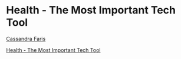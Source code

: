 # Health - The Most Important Tech Tool

[Cassandra Faris](https://twitter.com/cassandrafaris)

[Health - The Most Important Tech Tool](https://www.slideshare.net/cassandrafaris/health-the-most-important-tech-tool-2019)
